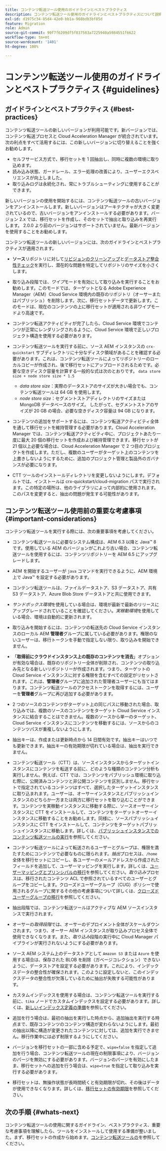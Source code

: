 ```yaml
---
title: コンテンツ転送ツール使用のガイドラインとベストプラクティス
description: コンテンツ転送ツール使用のガイドラインとベストプラクティスについて説明します。
exl-id: d1975c34-85d4-42e0-bb1a-968bdb3bf85d
feature: Migration
role: Admin
source-git-commit: 90f7f6209df5f837583a7225940a5984551f6622
workflow-type: tm+mt
source-wordcount: '1401'
ht-degree: 100%

---
```


# コンテンツ転送ツール使用のガイドラインとベストプラクティス {#guidelines}

## ガイドラインとベストプラクティス {#best-practices}

<!-- Alexandru: hiding for now

>[!CONTEXTUALHELP]
>id="aemcloud_ctt_guidelines"
>title="Guidelines and Best Practices"
>abstract="Review guidelines and best practices to use the Content Transfer tool including revision cleanup tasks, Disk space considerations and more."
>additional-url="https://experienceleague.adobe.com/docs/experience-manager-cloud-service/content/migration-journey/cloud-migration/content-transfer-tool/getting-started-content-transfer-tool.html" text="Important Considerations for using Content Transfer Tool"
>additional-url="https://experienceleague.adobe.com/docs/experience-manager-cloud-service/content/migration-journey/cloud-migration/content-transfer-tool/user-mapping-and-migration.md#important-considerations" text="Important Considerations when Mapping and Migrating Users" 

-->

コンテンツ転送ツールの新しいバージョンが利用可能です。新バージョンでは、コンテンツ転送プロセスと Cloud Acceleration Manager が統合されています。次の利点をすべて活用するには、この新しいバージョンに切り替えることを強くお勧めします。

* セルフサービス方式で、移行セットを 1 回抽出し、同時に複数の環境に取り込めます。
* 読み込み状態、ガードレール、エラー処理の改善により、ユーザーエクスペリエンスが向上しました。
* 取り込みログは永続化され、常にトラブルシューティングに使用することができます。

新しいバージョンの使用を開始するには、コンテンツ転送ツールの古いバージョンをアンインストールします。新しいバージョンはアーキテクチャが大きく変更されているので、古いバージョンをアンインストールする必要があります。バージョン 2.x では、移行セットを作成し、そのセットで抽出と取り込みを再実行します。
2.0.0 より前のバージョンはサポートされていません。最新バージョンを使用することをお勧めします。

コンテンツ転送ツールの新しいバージョンには、次のガイドラインとベストプラクティスが適用されます。

* **ソース**&#x200B;リポジトリに対して[リビジョンのクリーンアップ](https://experienceleague.adobe.com/docs/experience-manager-65/deploying/deploying/revision-cleanup.html?lang=ja)と[データストア整合性チェック](https://experienceleague.adobe.com/docs/experience-cloud-kcs/kbarticles/KA-16550.html?lang=ja)を実行し、潜在的な問題を特定してリポジトリのサイズを小さくします。

* 取り込み段階では、*ワイプ*&#x200B;モードを有効にして取り込みを実行することをお勧めします。このモードでは、ターゲットとなる Adobe Experience Manager（AEM）Cloud Service 環境内の既存のリポジトリ（オーサーまたはパブリッシュ）を削除します。次に、移行セットデータで更新します。このモードは、現在のコンテンツの上に移行セットが適用される非ワイプモードより高速です。

* コンテンツ転送アクティビティが完了したら、Cloud Service 環境でコンテンツが正常にレンダリングされるように、Cloud Service 環境で正しいプロジェクト構造を使用する必要があります。

* コンテンツ転送ツールを実行する前に、ソース AEM インスタンスの `crx-quickstart` サブディレクトリに十分なディスク領域があることを確認する必要があります。これは、コンテンツ転送ツールによってリポジトリーのローカルコピーが作成され、後で移行セットにアップロードされるためです。必要な空きディスク容量を計算する一般的な式は次のとおりです。
  `data store size + node store size * 1.5`

   * *data store size*：実際のデータストアのサイズが大きい場合でも、コンテンツ転送ツールは 64 GB を使用します。
   * *node store size*：セグメントストアディレクトリのサイズまたは MongoDB データベースのサイズ。
したがって、セグメントストアのサイズが 20 GB の場合、必要な空きディスク容量は 94 GB になります。

* コンテンツの追加をサポートするには、コンテンツ転送アクティビティ全体を通して移行セットを維持管理する必要があります。Cloud Acceleration Manager では、コンテンツ転送アクティビティ中に、プロジェクトあたり一度に最大 20 個の移行セットを作成および維持管理できます。移行セットが 21 個以上必要な場合は、Cloud Acceleration Manager で 2 つ目のプロジェクトを作成します。ただし、複数のユーザーがターゲット上のコンテンツを上書きしないようにするために、追加のプロジェクト管理と製品外のガバナンスが必要になります。

* CTT ツールのインストールディレクトリを変更しないようにします。デフォルトでは、インストールは crx-quickstart/cloud-migration パスで実行されます。この特定の場所は、他のライブラリによって内部的に使用されます。このパスを変更すると、抽出の問題が発生する可能性があります。

## コンテンツ転送ツール使用前の重要な考慮事項 {#important-considerations}

コンテンツ転送ツールを実行する際には、次の重要事項を考慮してください。

* コンテンツ転送ツールに必要なシステム構成は、AEM 6.3 以降と Java™ 8 です。使用している AEM のバージョンがこれより古い場合、コンテンツ転送ツールを使用するには、コンテンツリポジトリーを AEM 6.5 にアップグレードします。

* AEM を開始するユーザーが `java` コマンドを実行できるように、AEM 環境上で Java™ を設定する必要があります。

* コンテンツ転送ツールは、ファイルデータストア、S3 データストア、共有 S3 データストア、Azure Blob Store データストアと共に使用できます。

* *サンドボックス環境*&#x200B;を使用している場合は、環境が最新で最新のリリースにアップグレードされていることを確認してください。*実稼動環境*&#x200B;を使用している場合、環境は自動的に更新されます。

* 取り込みを開始するには、コンテンツの転送先の Cloud Service インスタンスのローカル AEM **管理者**&#x200B;グループに属している必要があります。権限のないユーザーは、移行トークンを手動で指定しない限り、取り込みを開始できません。

* 「**取得前にクラウドインスタンス上の既存のコンテンツを消去**」オプションが有効な場合は、既存のリポジトリー全体が削除され、コンテンツの取り込み先となる新しいリポジトリーが作成されます。つまり、ターゲットの Cloud Service インスタンスに対する権限を含むすべての設定がリセットされます。これは、**管理者**&#x200B;グループに追加された管理者ユーザーにも当てはまります。コンテンツ転送ツールのアクセストークンを取得するには、ユーザーを&#x200B;**管理者**&#x200B;グループに再び追加する必要があります。

* 2 つのソースのコンテンツがターゲット上の同じパスに移動された場合、取り込みでは、複数のソースのコンテンツをターゲット Cloud Service インスタンスに結合することはできません。複数のソースから単一のターゲット、Cloud Service インスタンスにコンテンツを移動するには、ソースからのコンテンツパスが重複しないようにします。

* 抽出キーは、作成または更新時点から 14 日間有効です。抽出キーはいつでも更新できます。抽出キーの有効期限が切れている場合は、抽出を実行できません。

* コンテンツ転送ツール（CTT）は、ソースインスタンスからターゲットインスタンスにコンテンツを転送する前に、どのような種類のコンテンツ分析も実行しません。例えば、CTT では、コンテンツをパブリッシュ環境に取り込む際に、公開済みコンテンツと非公開コンテンツを区別しません。移行セットで指定されているコンテンツはすべて、選択したターゲットインスタンスに取り込まれます。ユーザーは、オーサーインスタンスとパブリッシュインスタンスのどちらか一方または両方に移行セットを取り込むことができます。コンテンツを実稼動インスタンスに移動する際に、ソースオーサーインスタンスに CTT をインストールして、コンテンツをターゲットオーサーインスタンスに移動することをお勧めします。同様に、ソースパブリッシュインスタンスに CTT をインストールして、コンテンツをターゲットパブリッシュインスタンスに移動します。詳しくは、[パブリッシュインスタンスでのコンテンツ転送ツールの実行](https://experienceleague.adobe.com/docs/experience-manager-cloud-service/content/migration-journey/cloud-migration/content-transfer-tool/getting-started-content-transfer-tool.html?lang=ja#running-tool)を参照してください。

* コンテンツ転送ツールによって転送されるユーザーとグループは、権限を満たすためにコンテンツで必要なものに限られます。_抽出_&#x200B;プロセスは、`/home` 全体を移行セットにコピーし、各ユーザーのメールアドレスから作成されたフィールドを追加して、ユーザーマッピングを実行します。詳しくは、[ユーザーマッピングとプリンシパルの移行](/help/journey-migration/content-transfer-tool/using-content-transfer-tool/user-mapping-and-migration.md)を参照してください。_取り込み_&#x200B;プロセスは、移行されたコンテンツ ACL で参照されているすべてのユーザーとグループをコピーします。クローズドユーザーグループ（CUG）ポリシーで使用されるグループに関するその他の考慮事項について詳しくは、[クローズドユーザーグループの移行](/help/journey-migration/content-transfer-tool/using-content-transfer-tool/closed-user-groups-migration.md)を参照してください。

* 抽出段階では、コンテンツ転送ツールはアクティブな AEM ソースインスタンスで実行されます。

* オーサーの&#x200B;*取得段階*&#x200B;では、オーサーのデプロイメント全体がスケールダウンされます。つまり、オーサー AEM インスタンスが取り込みプロセス全体で使用できなくなります。また、*取り込み*&#x200B;段階の実行中に Cloud Manager パイプラインが実行されないようにする必要があります。

* ソース AEM システム上のデータストアとして `Amazon S3` または `Azure` を使用する場合は、保存された BLOB を削除（ガベージコレクション）できないように、データストアを設定する必要があります。これにより、インデックスデータの整合性が確保されます。このように設定しないと、このインデックスデータの整合性が欠落しているために抽出が失敗する可能性があります。

* カスタムインデックスを使用する場合は、コンテンツ転送ツールを実行する前に、`tika` ノードでカスタムインデックスを設定する必要があります。詳しくは、[新しいインデックス定義の準備](https://experienceleague.adobe.com/docs/experience-manager-cloud-service/content/operations/indexing.html?lang=ja#preparing-the-new-index-definition)を参照してください。

* 追加を行う場合は、最初の抽出を実行した時点から、追加抽出を実行する時点まで、既存コンテンツのコンテンツ構造が変わらないようにします。最初の抽出以降に構造が変更されたコンテンツに対しては、追加を実行できません。移行作業中には必ず制限するようにしてください。

* バージョンを移行セットの一部に含める予定で、`wipe=false` を指定して追加を行う場合、コンテンツ転送ツールの現在の制限事項により、バージョンのパージを無効にする必要があります。バージョンのパージを有効にしたまま、移行セットへの追加を行う場合は、`wipe=true` を指定して取り込みを実行する必要があります。

* 移行セットは、無操作状態が長時間続くと有効期限が切れ、その後はデータが使用できなくなります。詳しくは、[移行セットの有効期限](https://experienceleague.adobe.com/docs/experience-manager-cloud-service/content/migration-journey/cloud-migration/content-transfer-tool/overview-content-transfer-tool.html?lang=ja#migration-set-expiry)を参照してください。

## 次の手順 {#whats-next}

コンテンツ転送ツールの使用に関するガイドライン、ベストプラクティス、重要な考慮事項を理解したら、ツールをインストールして使用する準備が整いました。まず、移行セットの作成から始めます。[コンテンツ転送ツールの](/help/journey-migration/content-transfer-tool/using-content-transfer-tool/getting-started-content-transfer-tool.md)を参照してください。
